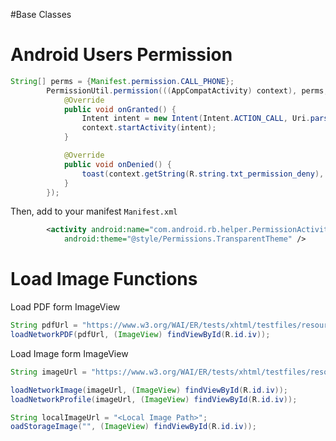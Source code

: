 #Base Classes


# Android Users Permission
```java
String[] perms = {Manifest.permission.CALL_PHONE};
        PermissionUtil.permission(((AppCompatActivity) context), perms, new PermissionHandler() {
            @Override
            public void onGranted() {
                Intent intent = new Intent(Intent.ACTION_CALL, Uri.parse("tel:" + number));
                context.startActivity(intent);
            }

            @Override
            public void onDenied() {
                toast(context.getString(R.string.txt_permission_deny), context);
            }
        });
```   
Then, add to your manifest `Manifest.xml`
```xml
        <activity android:name="com.android.rb.helper.PermissionActivity"
            android:theme="@style/Permissions.TransparentTheme" />
```
                        
# Load Image Functions

Load PDF form ImageView
```java
String pdfUrl = "https://www.w3.org/WAI/ER/tests/xhtml/testfiles/resources/pdf/dummy.pdf";
loadNetworkPDF(pdfUrl, (ImageView) findViewById(R.id.iv));
```

Load Image form ImageView
```java
String imageUrl = "https://www.w3.org/WAI/ER/tests/xhtml/testfiles/resources/pdf/dummy.png";

loadNetworkImage(imageUrl, (ImageView) findViewById(R.id.iv));
loadNetworkProfile(imageUrl, (ImageView) findViewById(R.id.iv));

String localImageUrl = "<Local Image Path>";
oadStorageImage("", (ImageView) findViewById(R.id.iv));
```
